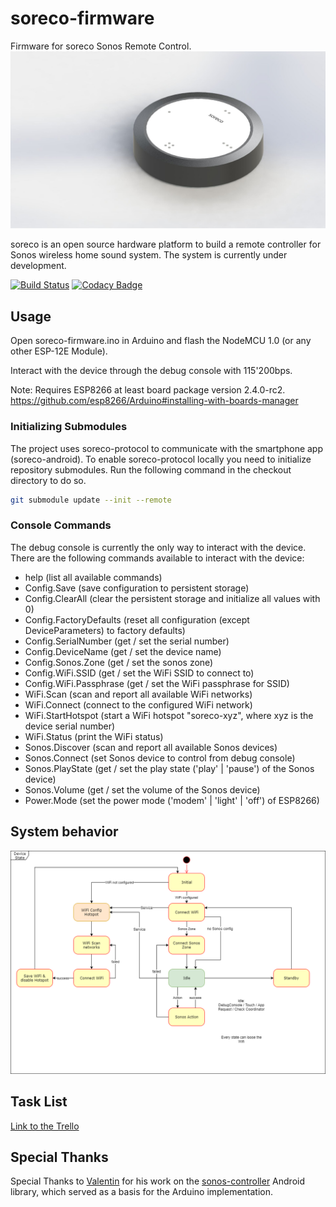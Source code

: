 # soreco-firmware
Firmware for soreco Sonos Remote Control.
![Hardware Preview](doc/soreco_hardware_preview.jpeg)

soreco is an open source hardware platform to build a remote controller for Sonos wireless home sound system.
The system is currently under development.

[![Build Status](https://travis-ci.org/soreco-project/soreco-firmware.svg?branch=develop)](https://travis-ci.org/soreco-project/soreco-firmware) 
[![Codacy Badge](https://api.codacy.com/project/badge/Grade/65e64e47425b49ffbc05d3c85264677e)](https://www.codacy.com/app/mguntli/soreco-firmware?utm_source=github.com&amp;utm_medium=referral&amp;utm_content=soreco-project/soreco-firmware&amp;utm_campaign=Badge_Grade)

## Usage
Open soreco-firmware.ino in Arduino and flash the NodeMCU 1.0 (or any other ESP-12E Module). 

Interact with the device through the debug console with 115'200bps.

Note: Requires ESP8266 at least board package version 2.4.0-rc2.
https://github.com/esp8266/Arduino#installing-with-boards-manager

### Initializing Submodules
The project uses soreco-protocol to communicate with the smartphone app (soreco-android).
To enable soreco-protocol locally you need to initialize repository submodules.
Run the following command in the checkout directory to do so.
 
```bash
git submodule update --init --remote
```

### Console Commands
The debug console is currently the only way to interact with the device. There are the following commands available to interact with the device:
* help (list all available commands)
* Config.Save (save configuration to persistent storage)
* Config.ClearAll (clear the persistent storage and initialize all values with 0)
* Config.FactoryDefaults (reset all configuration (except DeviceParameters) to factory defaults)
* Config.SerialNumber (get / set the serial number)
* Config.DeviceName (get / set the device name)
* Config.Sonos.Zone (get / set the sonos zone)
* Config.WiFi.SSID (get / set the WiFi SSID to connect to)
* Config.WiFi.Passphrase (get / set the WiFi passphrase for SSID)
* WiFi.Scan (scan and report all available WiFi networks)
* WiFi.Connect (connect to the configured WiFi network)
* WiFi.StartHotspot (start a WiFi hotspot "soreco-xyz", where xyz is the device serial number)
* WiFi.Status (print the WiFi status)
* Sonos.Discover (scan and report all available Sonos devices)
* Sonos.Connect (set Sonos device to control from debug console)
* Sonos.PlayState (get / set the play state ('play' | 'pause') of the Sonos device)
* Sonos.Volume (get / set the volume of the Sonos device)
* Power.Mode (set the power mode ('modem' | 'light' | 'off') of ESP8266)

## System behavior
![Device State Machine](doc/Device%20State%20Machine.png)

## Task List
[Link to the Trello](https://trello.com/b/eYdj9IFY/firmware)

## Special Thanks
Special Thanks to [Valentin](https://github.com/vmichalak) for his work on the [sonos-controller](https://github.com/vmichalak/sonos-controller) Android library, which served as a basis for the Arduino implementation.
